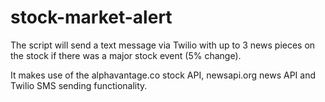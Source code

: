# stock-market-alert

The script will send a text message via Twilio with up to 3 news pieces on the stock if there was a major stock event (5% change).

It makes use of the alphavantage.co stock API, newsapi.org news API and Twilio SMS sending functionality. 